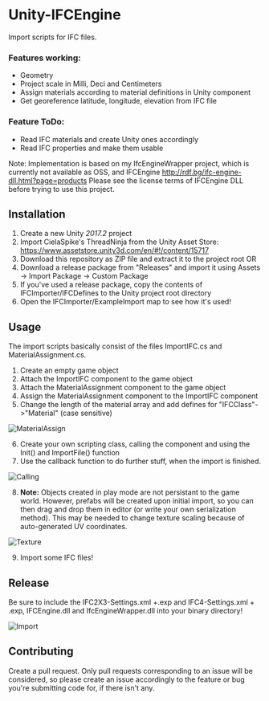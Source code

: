 # Unity-IFCEngine
Import scripts for IFC files.

### Features working:
* Geometry
* Project scale in Milli, Deci and Centimeters
* Assign materials according to material definitions in Unity component
* Get georeference latitude, longitude, elevation from IFC file

### Feature ToDo:
* Read IFC materials and create Unity ones accordingly
* Read IFC properties and make them usable

Note: Implementation is based on my IfcEngineWrapper project, which is currently not available as OSS, and IFCEngine http://rdf.bg/ifc-engine-dll.html?page=products
Please see the license terms of IFCEngine DLL before trying to use this project.

## Installation
1. Create a new Unity *2017.2* project
2. Import CielaSpike's ThreadNinja from the Unity Asset Store: https://www.assetstore.unity3d.com/en/#!/content/15717
3. Download this repository as ZIP file and extract it to the project root OR
3. Download a release package from "Releases" and import it using Assets -> Import Package -> Custom Package
4. If you've used a release package, copy the contents of IFCImporter/IFCDefines to the Unity project root directory
5. Open the IFCImporter/ExampleImport map to see how it's used!

## Usage
The import scripts basically consist of the files ImportIFC.cs and MaterialAssignment.cs.
1. Create an empty game object
2. Attach the ImportIFC component to the game object
3. Attach the MaterialAssignment component to the game object
4. Assign the MaterialAssignment component to the ImportIFC component
5. Change the length of the material array and add defines for "IFCClass"->"Material" (case sensitive)

![MaterialAssign](https://i.imgur.com/OsT74AE.jpg)

6. Create your own scripting class, calling the component and using the Init() and ImportFile() function
7. Use the callback function to do further stuff, when the import is finished.

![Calling](https://i.imgur.com/JtTtow6.jpg)

8. **Note:** Objects created in play mode are not persistant to the game world. However, prefabs will be created upon initial import, so you can then drag and drop them in editor (or write your own serialization method). This may be needed to change texture scaling because of auto-generated UV coordinates.

![Texture](https://i.imgur.com/ZVixMbw.jpg)

9. Import some IFC files!

## Release

Be sure to include the IFC2X3-Settings.xml +.exp and IFC4-Settings.xml + .exp, IFCEngine.dll and IfcEngineWrapper.dll into your binary directory!

![Import](https://i.imgur.com/MrLfS99.jpg)

## Contributing
Create a pull request. Only pull requests corresponding to an issue will be considered, so please create an issue accordingly to the feature or bug you're submitting code for, if there isn't any.
